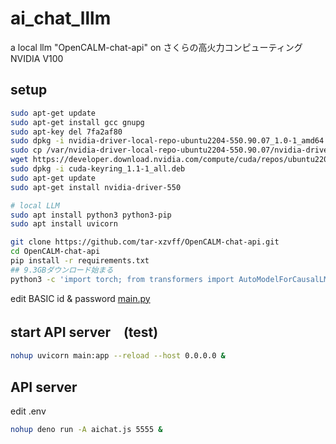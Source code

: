# ai_chat_lllm

a local llm "OpenCALM-chat-api" on さくらの高火力コンピューティング NVIDIA V100

## setup

```sh
sudo apt-get update
sudo apt-get install gcc gnupg
sudo apt-key del 7fa2af80
sudo dpkg -i nvidia-driver-local-repo-ubuntu2204-550.90.07_1.0-1_amd64.deb
sudo cp /var/nvidia-driver-local-repo-ubuntu2204-550.90.07/nvidia-driver-local-895571C4-keyring.gpg /usr/share/keyrings/
wget https://developer.download.nvidia.com/compute/cuda/repos/ubuntu2204/x86_64/cuda-keyring_1.1-1_all.deb
sudo dpkg -i cuda-keyring_1.1-1_all.deb
sudo apt-get update
sudo apt-get install nvidia-driver-550

# local LLM
sudo apt install python3 python3-pip
sudo apt install uvicorn

git clone https://github.com/tar-xzvff/OpenCALM-chat-api.git
cd OpenCALM-chat-api
pip install -r requirements.txt
## 9.3GBダウンロード始まる
python3 -c 'import torch; from transformers import AutoModelForCausalLM, AutoTokenizer; model = AutoModelForCausalLM.from_pretrained("cyberagent/open-calm-7b", device_map="auto", torch_dtype=torch.float16); model.save_pretrained("/home/ubuntu/model/cyberagent/open-calm-7"); tokenizer = AutoTokenizer.from_pretrained("cyberagent/open-calm-7b"); tokenizer.save_pretrained("/home/ubuntu/model/cyberagent/open-calm-7")'
```
edit BASIC id & password [main.py](https://github.com/tar-xzvff/OpenCALM-chat-api/blob/main/main.py)

## start API server　(test)

```sh
nohup uvicorn main:app --reload --host 0.0.0.0 &
```

## API server

edit .env

```sh
nohup deno run -A aichat.js 5555 &
```



